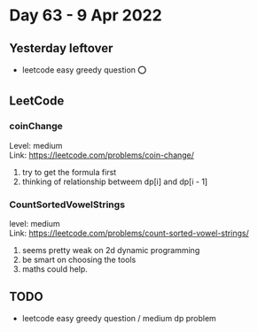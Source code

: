 # Day 63 - 9 Apr 2022

## Yesterday leftover
* leetcode easy greedy question ⭕

## LeetCode
### coinChange 
Level: medium   
Link: https://leetcode.com/problems/coin-change/
1. try to get the formula first
2. thinking of relationship betweem dp[i] and dp[i - 1]

### CountSortedVowelStrings
level: medium  
Link: https://leetcode.com/problems/count-sorted-vowel-strings/  
1. seems pretty weak on 2d dynamic programming
2. be smart on choosing the tools
3. maths could help.

## TODO
* leetcode easy greedy question / medium dp problem 
